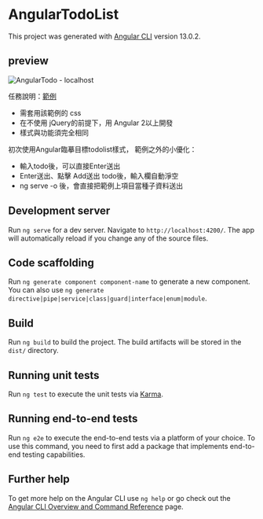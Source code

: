 # AngularTodoList

This project was generated with [Angular CLI](https://github.com/angular/angular-cli) version 13.0.2.

## preview
![AngularTodo - localhost](https://user-images.githubusercontent.com/85107053/142036926-3a317f5c-8f14-46f3-9565-4f25a07fa545.png)

任務說明：[範例](https://jsfiddle.net/reDawsonLin/rdwstz9k/3/)
* 需套用該範例的 css
* 在不使用 jQuery的前提下，用 Angular 2以上開發
* 樣式與功能須完全相同

初次使用Angular臨摹目標todolist樣式，
範例之外的小優化：
* 輸入todo後，可以直接Enter送出
* Enter送出、點擊 Add送出 todo後，輸入欄自動淨空
* ng serve -o 後，會直接把範例上項目當種子資料送出




## Development server

Run `ng serve` for a dev server. Navigate to `http://localhost:4200/`. The app will automatically reload if you change any of the source files.

## Code scaffolding

Run `ng generate component component-name` to generate a new component. You can also use `ng generate directive|pipe|service|class|guard|interface|enum|module`.

## Build

Run `ng build` to build the project. The build artifacts will be stored in the `dist/` directory.

## Running unit tests

Run `ng test` to execute the unit tests via [Karma](https://karma-runner.github.io).

## Running end-to-end tests

Run `ng e2e` to execute the end-to-end tests via a platform of your choice. To use this command, you need to first add a package that implements end-to-end testing capabilities.

## Further help

To get more help on the Angular CLI use `ng help` or go check out the [Angular CLI Overview and Command Reference](https://angular.io/cli) page.
